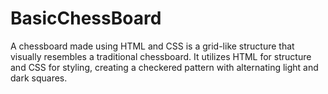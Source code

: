 # BasicChessBoard
A chessboard made using HTML and CSS is a grid-like structure that visually resembles a traditional chessboard. It utilizes HTML for structure and CSS for styling, creating a checkered pattern with alternating light and dark squares.
